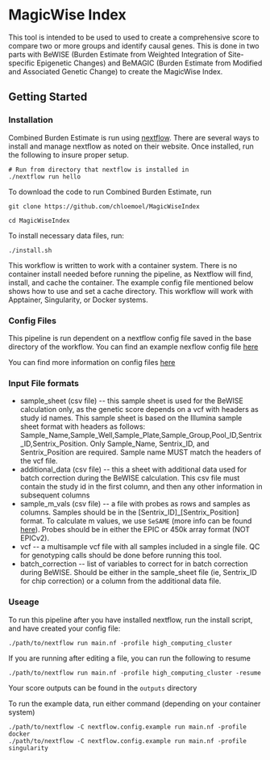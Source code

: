 # MagicWise Index

This tool is intended to be used to used to create a comprehensive score to compare two or more groups and identify causal genes. This is done in two parts with BeWISE (Burden Estimate from Weighted Integration of Site-specific Epigenetic Changes) and BeMAGIC (Burden Estimate from Modified and Associated Genetic Change) to create the MagicWise Index.

## Getting Started

### Installation

Combined Burden Estimate is run using [nextflow](https://www.nextflow.io). There are several ways to install and manage nextflow as noted on their website. Once installed, run the following to insure proper setup. 

```
# Run from directory that nextflow is installed in
./nextflow run hello
```

To download the code to run Combined Burden Estimate, run

```
git clone https://github.com/chloemoel/MagicWiseIndex

cd MagicWiseIndex
```
To install necessary data files, run: 

```
./install.sh
```

This workflow is written to work with a container system. There is no container install needed before running the pipeline, as Nextflow will find, install, and cache the container. The example config file mentioned below shows how to use and set a cache directory. This workflow will work with Apptainer, Singularity, or Docker systems.

### Config Files
This pipeline is run dependent on a nextflow config file saved in the base directory of the workflow. You can find an example nexflow config file [here](nextflow.config.example)

You can find more information on config files [here](https://www.nextflow.io/docs/latest/config.html)

### Input File formats

* sample_sheet (csv file) -- this sample sheet is used for the BeWISE calculation only, as the genetic score depends on a vcf with headers as study id names. This sample sheet is based on the Illumina sample sheet format with headers as follows: Sample_Name,Sample_Well,Sample_Plate,Sample_Group,Pool_ID,Sentrix_ID,Sentrix_Position. Only Sample_Name, Sentrix_ID, and Sentrix_Position are required. Sample name MUST match the headers of the vcf file. 
* additional_data (csv file) -- this a sheet with additional data used for batch correction during the BeWISE calculation. This csv file must contain the study id in the first column, and then any other information in subsequent columns
* sample_m_vals (csv file) -- a file with probes as rows and samples as columns. Samples should be in the [Sentrix_ID]_[Sentrix_Position] format. To calculate m values, we use `SeSAME` (more info can be found [here](https://zhou-lab.github.io/sesame/v1.16/sesame.html)). Probes should be in either the EPIC or 450k array format (NOT EPICv2). 
* vcf -- a multisample vcf file with all samples included in a single file. QC for genotyping calls should be done before running this tool.
* batch_correction -- list of variables to correct for in batch correction during BeWISE. Should be either in the sample_sheet file (ie, Sentrix_ID for chip correction) or a column from the additional data file. 

### Useage

To run this pipeline after you have installed nextflow, run the install script, and have created your config file:

```
./path/to/nextflow run main.nf -profile high_computing_cluster
```

If you are running after editing a file, you can run the following to resume

```
./path/to/nextflow run main.nf -profile high_computing_cluster -resume
```

Your score outputs can be found in the `outputs` directory

To run the example data, run either command (depending on your container system)
```
./path/to/nextflow -C nextflow.config.example run main.nf -profile docker 
./path/to/nextflow -C nextflow.config.example run main.nf -profile singularity
```
